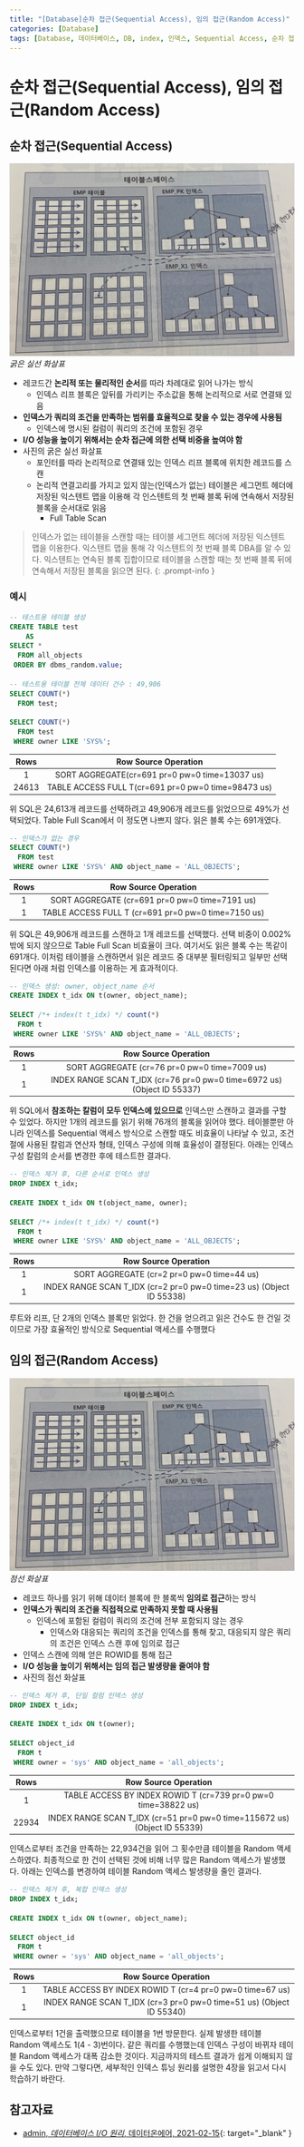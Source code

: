 ```yaml
---
title: "[Database]순차 접근(Sequential Access), 임의 접근(Random Access)"
categories: [Database]
tags: [Database, 데이터베이스, DB, index, 인덱스, Sequential Access, 순차 접근, Random Access, 임의 접근]
---
```


# 순차 접근(Sequential Access), 임의 접근(Random Access)

## 순차 접근(Sequential Access)

![01-sequential-access-and-radom-access](/assets/img/posts/database/sequential-access-and-radom-access/01-sequential-access-and-radom-access.jpg)
*굵은 실선 화살표*

- 레코드간 **논리적 또는 물리적인 순서**를 따라 차례대로 읽어 나가는 방식
  + 인덱스 리프 블록은 앞뒤를 가리키는 주소값을 통해 논리적으로 서로 연결돼 있음
- **인덱스가 쿼리의 조건을 만족하는 범위를 효율적으로 찾을 수 있는 경우에 사용됨**
  + 인덱스에 명시된 컬럼이 쿼리의 조건에 포함된 경우
- **I/O 성능을 높이기 위해서는 순차 접근에 의한 선택 비중을 높여야 함**
- 사진의 굵은 실선 화살표
  + 포인터를 따라 논리적으로 연결돼 있는 인덱스 리프 블록에 위치한 레코드를 스캔
  + 논리적 연결고리를 가지고 있지 않는(인덱스가 없는) 테이블은 세그먼트 헤더에 저장된 익스텐트 맵을 이용해 각 인스텐트의 첫 번째 블록 뒤에 연속해서 저장된 블록을 순서대로 읽음
    * Full Table Scan

> 인덱스가 없는 테이블을 스캔할 때는 테이블 세그먼트 헤더에 저장된 익스텐트 맵을 이용한다. 익스텐트 맵을 통해 각 익스텐트의 첫 번째 블록 DBA를 알 수 있다. 익스텐트는 연속된 블록 집합이므로 테이블을 스캔할 때는 첫 번째 블록 뒤에 연속해서 저장된 블록을 읽으면 된다.
{: .prompt-info }

### 예시

```sql
-- 테스트용 테이블 생성
CREATE TABLE test 
    AS 
SELECT * 
  FROM all_objects 
 ORDER BY dbms_random.value;

-- 테스트용 테이블 전체 데이터 건수 : 49,906
SELECT COUNT(*) 
  FROM test;

SELECT COUNT(*) 
  FROM test
 WHERE owner LIKE 'SYS%';
```

|  Rows |                 Row Source Operation                |
|:-----:|:---------------------------------------------------:|
|   1   |    SORT AGGREGATE(cr=691 pr=0 pw=0 time=13037 us)   |
| 24613 | TABLE ACCESS FULL T(cr=691 pr=0 pw=0 time=98473 us) |


위 SQL은 24,613개 레코드를 선택하려고 49,906개 레코드를 읽었으므로 49%가 선택되었다. Table Full Scan에서 이 정도면 나쁘지 않다. 읽은 블록 수는 691개였다.

```sql
-- 인덱스가 없는 경우
SELECT COUNT(*) 
  FROM test
 WHERE owner LIKE 'SYS%' AND object_name = 'ALL_OBJECTS';
```

| Rows |                 Row Source Operation                |
|:----:|:---------------------------------------------------:|
|  1   |    SORT AGGREGATE (cr=691 pr=0 pw=0 time=7191 us)   |
|  1   | TABLE ACCESS FULL T (cr=691 pr=0 pw=0 time=7150 us) |


위 SQL은 49,906개 레코드를 스캔하고 1개 레코드를 선택했다. 선택 비중이 0.002% 밖에 되지 않으므로 Table Full Scan 비효율이 크다. 여기서도 읽은 블록 수는 똑같이 691개다. 이처럼 테이블을 스캔하면서 읽은 레코드 중 대부분 필터링되고 일부만 선택된다면 아래 처럼 인덱스를 이용하는 게 효과적이다.

```sql
-- 인덱스 생성: owner, object_name 순서
CREATE INDEX t_idx ON t(owner, object_name);

SELECT /*+ index(t t_idx) */ count(*)
  FROM t
 WHERE owner LIKE 'SYS%' AND object_name = 'ALL_OBJECTS';
```

| Rows |                           Row Source Operation                          |
|:----:|:-----------------------------------------------------------------------:|
|  1   |              SORT AGGREGATE (cr=76 pr=0 pw=0 time=7009 us)              |
|  1   | INDEX RANGE SCAN T_IDX (cr=76 pr=0 pw=0 time=6972 us) (Object ID 55337) |

위 SQL에서 **참조하는 칼럼이 모두 인덱스에 있으므로** 인덱스만 스캔하고 결과를 구할 수 있었다. 하지만 1개의 레코드를 읽기 위해 76개의 블록을 읽어야 했다. 테이블뿐만 아니라 인덱스를 Sequential 액세스 방식으로 스캔할 때도 비효율이 나타날 수 있고, 조건절에 사용된 칼럼과 연산자 형태, 인덱스 구성에 의해 효율성이 결정된다. 아래는 인덱스 구성 칼럼의 순서를 변경한 후에 테스트한 결과다.

```sql
-- 인덱스 제거 후, 다른 순서로 인덱스 생성
DROP INDEX t_idx;

CREATE INDEX t_idx ON t(object_name, owner);

SELECT /*+ index(t t_idx) */ count(*)
  FROM t
 WHERE owner LIKE 'SYS%' AND object_name = 'ALL_OBJECTS';
```

| Rows |                          Row Source Operation                        |
|:----:|:--------------------------------------------------------------------:|
|  1   |               SORT AGGREGATE (cr=2 pr=0 pw=0 time=44 us)             |
|  1   | INDEX RANGE SCAN T_IDX (cr=2 pr=0 pw=0 time=23 us) (Object ID 55338) |

루트와 리프, 단 2개의 인덱스 블록만 읽었다. 한 건을 얻으려고 읽은 건수도 한 건일 것이므로 가장 효율적인 방식으로 Sequential 액세스를 수행했다

## 임의 접근(Random Access)

![01-sequential-access-and-radom-access](/assets/img/posts/database/sequential-access-and-radom-access/01-sequential-access-and-radom-access.jpg)
*점선 화살표*

- 레코드 하나를 읽기 위해 데이터 블록에 한 블록씩 **임의로 접근**하는 방식
- **인덱스가 쿼리의 조건을 직접적으로 만족하지 못할 때 사용됨**
  + 인덱스에 포함된 컬럼이 쿼리의 조건에 전부 포함되지 않는 경우
    * 인덱스와 대응되는 쿼리의 조건을 인덱스를 통해 찾고, 대응되지 않은 쿼리의 조건은 인덱스 스캔 후에 임의로 접근
- 인덱스 스캔에 의해 얻은 ROWID를 통해 접근
- **I/O 성능을 높이기 위해서는 임의 접근 발생량을 줄여야 함**
- 사진의 점선 화살표

```sql
-- 인덱스 제거 후, 단일 컬럼 인덱스 생성
DROP INDEX t_idx;

CREATE INDEX t_idx ON t(owner);

SELECT object_id
  FROM t
 WHERE owner = 'sys' AND object_name = 'all_objects';
```

| Rows  |                          Row Source Operation                             |
|:-----:|:-------------------------------------------------------------------------:|
|   1   |     TABLE ACCESS BY INDEX ROWID T (cr=739 pr=0 pw=0 time=38822 us)        |
| 22934 | INDEX RANGE SCAN T_IDX (cr=51 pr=0 pw=0 time=115672 us) (Object ID 55339) |

인덱스로부터 조건을 만족하는 22,934건을 읽어 그 횟수만큼 테이블을 Random 액세스하였다. 최종적으로 한 건이 선택된 것에 비해 너무 많은 Random 액세스가 발생했다. 아래는 인덱스를 변경하여 테이블 Random 액세스 발생량을 줄인 결과다.

```sql
-- 인덱스 제거 후, 복합 인덱스 생성
DROP INDEX t_idx;

CREATE INDEX t_idx ON t(owner, object_name);

SELECT object_id
  FROM t
 WHERE owner = 'sys' AND object_name = 'all_objects';
```

| Rows |                        Row Source Operation                          |
|:----:|:--------------------------------------------------------------------:|
|  1   |      TABLE ACCESS BY INDEX ROWID T (cr=4 pr=0 pw=0 time=67 us)       |
|  1   | INDEX RANGE SCAN T_IDX (cr=3 pr=0 pw=0 time=51 us) (Object ID 55340) |

인덱스로부터 1건을 출력했으므로 테이블을 1번 방문한다. 실제 발생한 테이블 Random 액세스도 1(4 - 3)번이다. 같은 쿼리를 수행했는데 인덱스 구성이 바뀌자 테이블 Random 액세스가 대폭 감소한 것이다. 지금까지의 테스트 결과가 쉽게 이해되지 않을 수도 있다. 만약 그렇다면, 세부적인 인덱스 튜닝 원리를 설명한 4장을 읽고서 다시 학습하기 바란다.

## 참고자료

- [admin, *데이터베이스 I/O 원리*, 데이터온에어, 2021-02-15](https://dataonair.or.kr/db-tech-reference/d-guide/sql/?pageid=2&mod=document&uid=360){: target="_blank" }